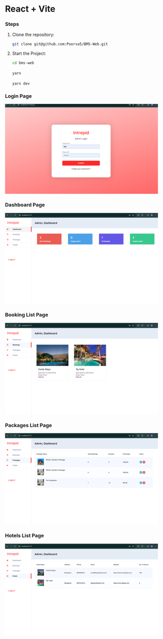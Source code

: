 # React + Vite

### Steps

1. Clone the repository:

    ```sh
    git clone git@github.com:Poorva5/BMS-Web.git
    ```

2. Start the Project:

    ```sh
    cd bms-web

    yarn 

    yarn dev
    ```

### Login Page

![Login Page](public/images/login-page.png)


### Dashboard Page

![Dashboard Page](public/images/dashboard-page.png)


### Booking List Page

![Booking Page](public/images/booking-page.png)

### Packages List Page

![Packages Page](public/images/packages-page.png)

### Hotels List Page

![Hotels Page](public/images/hotels-page.png)


